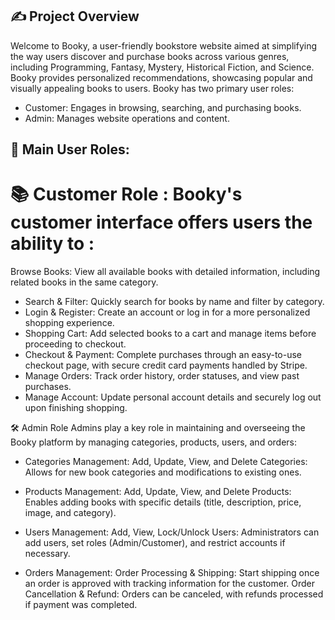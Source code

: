 ## ✍ Project Overview
Welcome to Booky, a user-friendly bookstore website aimed at simplifying the way users discover and purchase books across various genres, including Programming, Fantasy, Mystery, Historical Fiction, and Science.
Booky provides personalized recommendations, showcasing popular and visually appealing books to users.
Booky has two primary user roles:
- Customer: Engages in browsing, searching, and purchasing books.
- Admin: Manages website operations and content.

## 👥 Main User Roles:
# 📚 Customer Role : Booky's customer interface offers users the ability to :

 Browse Books: View all available books with detailed information, including related books in the same category.
 - Search & Filter: Quickly search for books by name and filter by category.
 - Login & Register: Create an account or log in for a more personalized shopping experience.
 - Shopping Cart: Add selected books to a cart and manage items before proceeding to checkout.
 - Checkout & Payment: Complete purchases through an easy-to-use checkout page, with secure credit card payments handled by Stripe.
 - Manage Orders: Track order history, order statuses, and view past purchases.
 - Manage Account: Update personal account details and securely log out upon finishing shopping.


🛠️ Admin Role
Admins play a key role in maintaining and overseeing the Booky platform by managing categories, products, users, and orders:

* Categories Management:
Add, Update, View, and Delete Categories: Allows for new book categories and modifications to existing ones.

* Products Management:
Add, Update, View, and Delete Products: Enables adding books with specific details (title, description, price, image, and category).

* Users Management:
Add, View, Lock/Unlock Users: Administrators can add users, set roles (Admin/Customer), and restrict accounts if necessary.

* Orders Management:
Order Processing & Shipping: Start shipping once an order is approved with tracking information for the customer.
Order Cancellation & Refund: Orders can be canceled, with refunds processed if payment was completed.
